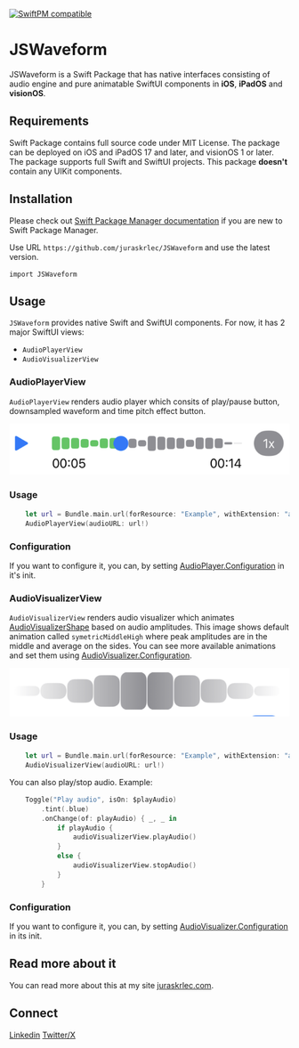 [![SwiftPM compatible](https://img.shields.io/badge/SwiftPM-compatible-brightgreen.svg)](https://swift.org/package-manager/)

# JSWaveform

JSWaveform is a Swift Package that has native interfaces consisting of audio engine and pure animatable SwiftUI components in **iOS**, **iPadOS** and **visionOS**. 

## Requirements

Swift Package contains full source code under MIT License. The package can be deployed on iOS and iPadOS 17 and later, and visionOS 1 or later. The package supports full Swift and SwiftUI projects. This package **doesn't** contain any UIKit components.

## Installation

Please check out [Swift Package Manager documentation](https://www.swift.org/documentation/package-manager/) if you are new to Swift Package Manager.

Use URL `https://github.com/juraskrlec/JSWaveform` and use the latest version.

```
import JSWaveform
```

## Usage

`JSWaveform` provides native Swift and SwiftUI components. For now, it has 2 major SwiftUI views:

* `AudioPlayerView`
* `AudioVisualizerView`

### AudioPlayerView

`AudioPlayerView` renders audio player which consits of play/pause button, downsampled waveform and time pitch effect button. 

![AudioPlayer](./Images/AudioPlayer.png)

### Usage

```swift
    let url = Bundle.main.url(forResource: "Example", withExtension: "aif")
    AudioPlayerView(audioURL: url!)
```

### Configuration

If you want to configure it, you can, by setting [AudioPlayer.Configuration](https://github.com/juraskrlec/JSWaveform/blob/main/Sources/JSWaveform/Views/AudioPlayer/Configurations/AudioPlayerConfiguration.swift) in it's init. 

### AudioVisualizerView

`AudioVisualizerView` renders audio visualizer which animates [AudioVisualizerShape](https://github.com/juraskrlec/JSWaveform/blob/main/Sources/JSWaveform/Views/AudioVisualizer/AudioVisualizerShape.swift) based on audio amplitudes. This image shows default animation called `symetricMiddleHigh` where peak amplitudes are in the middle and average on the sides. You can see more available animations and set them using [AudioVisualizer.Configuration](https://github.com/juraskrlec/JSWaveform/blob/main/Sources/JSWaveform/Views/AudioVisualizer/Configurations/AudioVisualizerConfiguration.swift).

![AudioVisualizer](./Images/AudioVisualizer.png)

### Usage

```swift
    let url = Bundle.main.url(forResource: "Example", withExtension: "aif")
    AudioVisualizerView(audioURL: url!)
```

You can also play/stop audio. Example:

```swift
    Toggle("Play audio", isOn: $playAudio)
        .tint(.blue)
        .onChange(of: playAudio) { _, _ in
            if playAudio {
                audioVisualizerView.playAudio()
            }
            else {
                audioVisualizerView.stopAudio()
            }
        }
```

### Configuration

If you want to configure it, you can, by setting [AudioVisualizer.Configuration](https://github.com/juraskrlec/JSWaveform/blob/main/Sources/JSWaveform/Views/AudioVisualizer/Configurations/AudioVisualizerConfiguration.swift) in its init. 

## Read more about it

You can read more about this at my site [juraskrlec.com](https://juraskrlec.com).

## Connect

[Linkedin](https://www.linkedin.com/in/juraskrlec/)
[Twitter/X](https://www.x.com/SkrlecJura)

